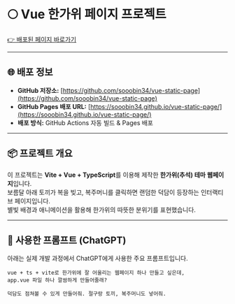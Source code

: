 # 🌕 Vue 한가위 페이지 프로젝트

[👉 배포된 페이지 바로가기](https://sooobin34.github.io/vue-static-page/)

---

## 🌐 배포 정보
- **GitHub 저장소:** [https://github.com/sooobin34/vue-static-page](https://github.com/sooobin34/vue-static-page)
- **GitHub Pages 배포 URL:** [https://sooobin34.github.io/vue-static-page/](https://sooobin34.github.io/vue-static-page/)
- **배포 방식:** GitHub Actions 자동 빌드 & Pages 배포

---

## 📦 프로젝트 개요
이 프로젝트는 **Vite + Vue + TypeScript**를 이용해 제작한 **한가위(추석) 테마 웹페이지**입니다.  
보름달 아래 토끼가 복을 빚고, 복주머니를 클릭하면 랜덤한 덕담이 등장하는 인터랙티브 페이지입니다.  
별빛 배경과 애니메이션을 활용해 한가위의 따뜻한 분위기를 표현했습니다.

---

## 💬 사용한 프롬프트 (ChatGPT)
아래는 실제 개발 과정에서 ChatGPT에게 사용한 주요 프롬프트입니다.

```plaintext
vue + ts + vite로 한가위에 잘 어울리는 웹페이지 하나 만들고 싶은데,
app.vue 파일 하나 깔쌈하게 만들어줄래?

덕담도 점쳐볼 수 있게 만들어줘. 절구랑 토끼, 복주머니도 넣어줘.
```

